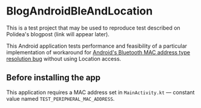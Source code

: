 # BlogAndroidBleAndLocation

This is a test project that may be used to reproduce test described on Polidea's blogpost (link will appear later).

This Android application tests performance and feasibility of a particular implementation of workaround for [Android's Bluetooth MAC address
 type resolution bug](https://github.com/Polidea/RxAndroidBle/wiki/FAQ:-Cannot-connect#connect-without-a-scan) without using Location 
 access.

## Before installing the app
This application requires a MAC address set in `MainActivity.kt` — constant value named `TEST_PERIPHERAL_MAC_ADDRESS`.
